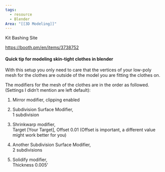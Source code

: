 ```yaml
---
tags:
  - resource
  - Blender
Area: "[[3D Modeling]]"
---
```



Kit Bashing Site

https://booth.pm/en/items/3738752

#### Quick tip for modeling skin-tight clothes in blender

With this setup you only need to care that the vertices of your low-poly mesh for the clothes are outside of the model you are fitting the clothes on.

The modifiers for the mesh of the clothes are in the order as followed. (Settings I didn’t mention are left default):

1.  Mirror modifier, clipping enabled
    
2.  Subdivision Surface Modifier,  
    1 subdivision
    
3.  Shrinkwarp modifier,  
    Target [Your Target], Offset 0.01 (Offset is important, a different value might work better for you)
    
4.  Another Subdivision Surface Modifier,  
    2 subdivisions
    
5.  Solidify modifier,  
    Thickness 0.005'